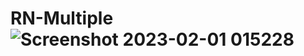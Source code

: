 # RN-Multiple![Screenshot 2023-02-01 015228](https://user-images.githubusercontent.com/76910737/215874074-2aebf22a-b9c2-401d-9a65-64229a48c859.png)

